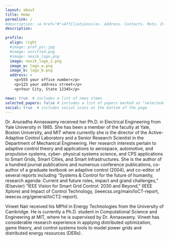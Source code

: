 ```yaml
---
layout: about
title: Home
permalink: /
#description: <a href="#">Affiliations</a>. Address. Contacts. Moto. Etc.
description:

profile:
  align: right
  #image: prof_pic.jpg
  #image: untitled.png
  #image: nexik_logo.png
  image: nexik_logo_2.png
  image_w: logo_w.png
  image_b: logo_b.png
  address: >
    <p>555 your office number</p>
    <p>123 your address street</p>
    <p>Your City, State 12345</p>

news: true  # includes a list of news items
selected_papers: false # includes a list of papers marked as "selected={true}"
social: true  # includes social icons at the bottom of the page
---
```


<div class='specialParagraph' markdown='1'>

Dr. Anuradha Annaswamy received her Ph.D. in Electrical Engineering from Yale University in 1985. She has been a member of the faculty at Yale, Boston University, and MIT where currently she is the director of the Active-Adaptive Control Laboratory and a Senior Research Scientist in the Department of Mechanical Engineering. Her research interests pertain to adaptive control theory and applications to aerospace, automotive, and propulsion systems, cyber- physical systems science, and CPS applications to Smart Grids, Smart Cities, and Smart Infrastructures. She is the author of a hundred journal publications and numerous conference publications, co-author of a graduate textbook on adaptive control (2004), and co-editor of several reports including “Systems & Control for the future of humanity, research agenda: Current and future roles, impact and grand challenges,” (Elsevier) “IEEE Vision for Smart Grid Control: 2030 and Beyond,” (IEEE Xplore) and Impact of Control Technology, (ieeecss.org/main/IoCT-report, ieeecss.org/general/IoCT2-report).

Vineet Nair received his MPhil in Energy Technologies from the University of Cambridge. He is currently a Ph.D. student in Computational Science and Engineering at MIT, where he is supervised by Dr. Annaswamy. Vineet has considerable research experience in applying distributed optimization, game theory, and control systems tools to model power grids and distributed energy resources (DERs).


</div>